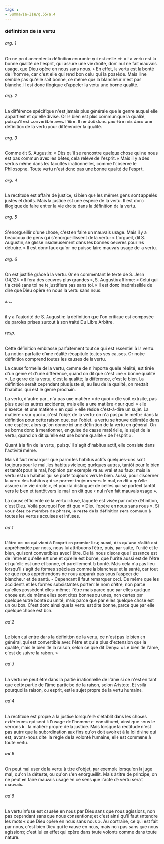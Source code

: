```yaml
---
tags : 
- Summa/Ia-IIæ/q.55/a.4
---
```


### définition de la vertu

###### arg. 1
On ne peut accepter la définition courante qui est celle-ci: « La vertu est la bonne qualité de l'esprit, qui assure une vie droite, dont nul ne fait mauvais usage, que Dieu opère en nous sans nous. » En effet, la vertu est la bonté de l'homme, car c'est elle qui rend bon celui qui la possède. Mais il ne semble pas qu'elle soit bonne, de même que la blancheur n'est pas blanche. Il est donc illogique d'appeler la vertu une bonne qualité. 

###### arg. 2
La différence spécifique n'est jamais plus générale que le genre auquel elle appartient et qu'elle divise. Or le bien est plus commun que la qualité, puisqu'il est convertible avec l'être. Il ne doit donc pas être mis dans une définition de la vertu pour différencier la qualité. 

###### arg. 3
Comme dit S. Augustin: « Dès qu'il se rencontre quelque chose qui ne nous est pas commun avec les bêtes, cela relève de l'esprit. » Mais il y a des vertus même dans les facultés irrationnelles, comme l'observe le Philosophe. Toute vertu n'est donc pas une bonne qualité de l'esprit. 

###### arg. 4
La rectitude est affaire de justice, si bien que les mêmes gens sont appelés justes et droits. Mais la justice est une espèce de la vertu. Il est donc illogique de faire entrer la vie droite dans la définition de la vertu. 

###### arg. 5
S'enorgueillir d'une chose, c'est en faire un mauvais usage. Mais il y a beaucoup de gens qui s'enorgueillissent de la vertu: « L'orgueil, dit S. Augustin, se glisse insidieusement dans les bonnes oeuvres pour les détruire. » Il est donc faux qu'on ne puisse faire mauvais usage de la vertu. 

###### arg. 6
On est justifié grâce à la vertu. Or en commentant le texte de S. Jean (14,12): « Il fera des oeuvres plus grandes », S. Augustin affirme: « Celui qui t'a créé sans toi ne te justifiera pas sans toi. » Il est donc inadmissible de dire que Dieu opère en nous la vertu sans nous. 

###### s.c.
il y a l'autorité de S. Augustin: la définition que l'on critique est composée de paroles prises surtout à son traité Du Libre Arbitre. 

###### resp.
Cette définition embrasse parfaitement tout ce qui est essentiel à la vertu. La notion parfaite d'une réalité récapitule toutes ses causes. Or notre définition comprend toutes les causes de la vertu. 

La cause formelle de la vertu, comme de n'importe quelle réalité, est tirée d'un genre et d'une différence, quand on dit que c'est une « bonne qualité ». Le genre de la vertu, c'est la qualité; la différence, c'est le bien. La définition serait cependant plus juste si, au lieu de la qualité, on mettait l'habitus, qui est le genre prochain. 

La vertu, d'autre part, n'a pas une matière « de quoi » elle soit extraite, pas plus que les autres accidents; mais elle a une matière « sur quoi » elle s'exerce, et une matière « en quoi » elle réside c'est-à-dire un sujet. La matière « sur quoi », c'est l'objet de la vertu; on n'a pas pu le mettre dans la définition pour cette raison que, par l'objet, la vertu se trouve délimitée dans une espèce, alors qu'on donne ici une définition de la vertu en général. On se borne donc à mentionner, en guise de cause matérielle, le sujet de la vertu, quand on dit qu'elle est une bonne qualité « de l'esprit ». 

Quant à la fin de la vertu, puisqu'il s'agit d'habitus actif, elle consiste dans l'activité même. 

Mais il faut remarquer que parmi les habitus actifs quelques-uns sont toujours pour le mal, les habitus vicieux; quelques autres, tantôt pour le bien et tantôt pour le mal, l'opinion par exemple va au vrai et au faux; mais la vertu est un habitus qui se porte toujours vers le bien. Aussi, pour discerner la vertu des habitus qui se portent toujours vers le mal, on dit « qu'elle assure une vie droite », et pour la distinguer de celles qui se portent tantôt vers le bien et tantôt vers le mal, on dit que « nul n'en fait mauvais usage ». 

La cause efficiente de la vertu infuse, laquelle est visée par notre définition, c'est Dieu. Voilà pourquoi l'on dit que « Dieu l'opère en nous sans nous ». Si vous ôtez ce membre de phrase, le reste de la définition sera commun à toutes les vertus acquises et infuses. 

###### ad 1
L'être est ce qui vient à l'esprit en premier lieu; aussi, dès qu'une réalité est appréhendée par nous, nous lui attribuons l'être, puis, par suite, l'unité et le bien, qui sont convertibles avec l'être. De là, nous disons que l'essence est de l'être et qu'elle est une et qu'elle est bonne, que l'unité aussi est de l'être et qu'elle est une et bonne, et pareillement la bonté. Mais cela n'a pas lieu lorsqu'il s'agit de formes spéciales comme la blancheur et la santé, car tout ce que nous appréhendons ne nous apparaît pas sous l'aspect de blancheur et de santé. - Cependant il faut remarquer ceci. De même que les accidents et les formes subsistantes portent le nom d'être, non parce qu'elles possèdent elles-mêmes l'être mais parce que par elles quelque chose est, de même elles sont dites bonnes ou unes, non certes par quelque autre bonté ou unité, mais parce que par elles quelque chose est un ou bon. C'est donc ainsi que la vertu est dite bonne, parce que par elle quelque chose est bon. 

###### ad 2
Le bien qui entre dans la définition de la vertu, ce n'est pas le bien en général, qui est convertible avec l'être et qui a plus d'extension que la qualité, mais le bien de la raison, selon ce que dit Denys: « Le bien de l'âme, c'est de suivre la raison. » 

###### ad 3
La vertu ne peut être dans la partie irrationnelle de l'âme si ce n'est en tant que cette partie de l'âme participe de la raison, selon Aristote. Et voilà pourquoi la raison, ou esprit, est le sujet propre de la vertu humaine. 

###### ad 4
La rectitude est propre à la justice lorsqu'elle s'établit dans les choses extérieures qui sont à l'usage de l'homme et constituent, ainsi que nous le verrons b . la matière propre de la justice. Mais lorsque la rectitude n'est pas autre que la subordination aux fins qu'on doit avoir et à la loi divine qui est, avons-nous dite, la règle de la volonté humaine, elle est commune à toute vertu. 

###### ad 5
On peut mal user de la vertu à titre d'objet, par exemple lorsqu'on la juge mal, qu'on la déteste, ou qu'on s'en enorgueillit. Mais à titre de principe, on ne peut en faire mauvais usage en ce sens que l'acte de vertu serait mauvais. 

###### ad 6
La vertu infuse est causée en nous par Dieu sans que nous agissions, non pas cependant sans que nous consentions; et c'est ainsi qu'il faut entendre les mots « que Dieu opère en nous sans nous ». Au contraire, ce qui est fait par nous, c'est bien Dieu qui le cause en nous, mais non pas sans que nous agissions; c'est lui en effet qui opère dans toute volonté comme dans toute nature. 

